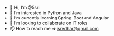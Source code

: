 - 👋 Hi, I’m @5sri
- 👀 I’m interested in Python and Java
- 🌱 I’m currently learning Spring-Boot and Angular
- 💞️ I’m looking to collaborate on IT roles
- 📫 How to reach me => isredhar@gmail.com

<!---
5sri/5sri is a ✨ special ✨ repository because its `README.md` (this file) appears on your GitHub profile.
You can click the Preview link to take a look at your changes.
--->
